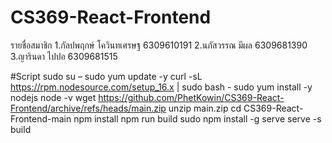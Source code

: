 # CS369-React-Frontend
รายชื่อสมาชิก
1.กัลปพฤกษ์ โควินทเศรษฐ 6309610191
2.นภัสวรรณ มีผล 6309681390
3.ญารินดา ไปปอ 6309681515

#Script
sudo su –
sudo yum update -y
curl -sL https://rpm.nodesource.com/setup_16.x | sudo bash -
sudo yum install -y nodejs
node -v
wget https://github.com/PhetKowin/CS369-React-Frontend/archive/refs/heads/main.zip
unzip main.zip
cd CS369-React-Frontend-main
npm install
npm run build
sudo npm install -g serve
serve -s build
